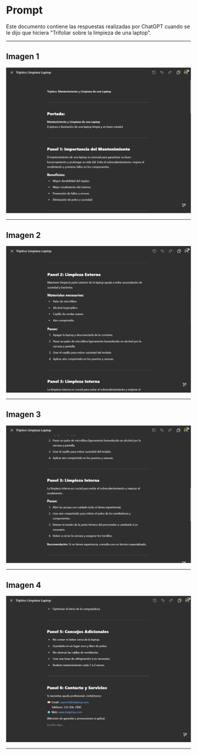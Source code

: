 # **Prompt**

Este documento contiene las respuestas realizadas por ChatGPT cuando se le dijo que hiciera "Trifoliar sobre la limpieza de una laptop".

---

## **Imagen 1**
![Descripción de la imagen 1](/Practica1/imagenes/1.jpg)

---

## **Imagen 2**
![Descripción de la imagen 2](/Practica1/imagenes/2.JPG)

---

## **Imagen 3**
![Descripción de la imagen 3](/Practica1/imagenes/3.JPG)

---

## **Imagen 4**
![Descripción de la imagen 4](/Practica1/imagenes/4.JPG)

---